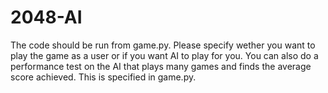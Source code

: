 # 2048-AI
The code should be run from game.py. Please specify wether you want to play the game as a user or if you want AI to play for you. You can also do a performance test on the AI that plays many games and finds the average score achieved. This is specified in game.py.

